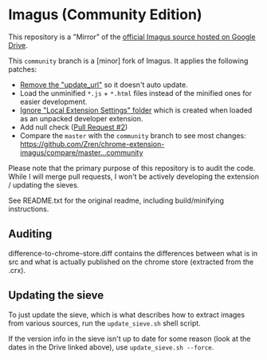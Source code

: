 # Imagus (Community Edition)

This repository is a "Mirror" of the [official Imagus source hosted on Google Drive](https://drive.google.com/drive/folders/0Bx8fnUCX4W2IUTNPT0s2eUFDQms).

This `community` branch is a [minor] fork of Imagus. It applies the following patches:

* [Remove the "update_url"](https://github.com/Zren/chrome-extension-imagus/commit/3974d88844ce044c0162e67247ac173f6cd488c9) so it doesn't auto update.
* Load the unminified `*.js` + `*.html` files instead of the minified ones for easier development.
* [Ignore "Local Extension Settings" folder](https://github.com/Zren/chrome-extension-imagus/commit/7ed81835b490fa0997a8accea95a442348e19cee) which is created when loaded as an unpacked developer extension.
* Add null check ([Pull Request #2](https://github.com/Zren/chrome-extension-imagus/pull/2))
* Compare the `master` with the `community` branch to see most changes:  
  https://github.com/Zren/chrome-extension-imagus/compare/master...community

Please note that the primary purpose of this repository is to audit the code. While I will merge pull requests, I won't be actively developing the extension / updating the sieves.

See README.txt for the original readme, including build/minifying instructions.


## Auditing

difference-to-chrome-store.diff contains the differences between what is in src
and what is actually published on the chrome store (extracted from the .crx).

## Updating the sieve

To just update the sieve, which is what describes how to extract images from
various sources, run the `update_sieve.sh` shell script.

If the version info in the sieve isn't up to date for some reason (look at the
dates in the Drive linked above), use `update_sieve.sh --force`.
